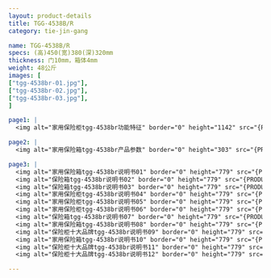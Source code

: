 ```yaml
---
layout: product-details
title: TGG-4538B/R
category: tie-jin-gang

name: TGG-4538B/R
specs: (高)450(宽)380(深)320mm
thickness: 门10mm，箱体4mm
weight: 48公斤
images: [
["tgg-4538br-01.jpg"],
["tgg-4538br-02.jpg"],
["tgg-4538br-03.jpg"],
]

page1: |
  <img alt="家用保险柜tgg-4538br功能特征" border="0" height="1142" src="{PRODUCT_IMAGES}products/tgg-gn.jpg" width="538" />

page2: |
  <img alt="家用保险箱tgg-4538br产品参数" border="0" height="303" src="{PRODUCT_IMAGES}products/tgg-cpcs.jpg" width="538" />

page3: |
  <img alt="家用保险箱tgg-4538br说明书01" border="0" height="779" src="{PRODUCT_IMAGES}products/tgg-sm01.jpg" width="528" /><br />
  <img alt="保险箱tgg-4538br说明书02" border="0" height="779" src="{PRODUCT_IMAGES}products/tgg-sm02.jpg" width="528" /><br />
  <img alt="保险箱tgg-4538br说明书03" border="0" height="779" src="{PRODUCT_IMAGES}products/tgg-sm03.jpg" width="528" /><br />
  <img alt="家用保险柜tgg-4538br说明书04" border="0" height="779" src="{PRODUCT_IMAGES}products/tgg-sm04.jpg" width="528" /><br />
  <img alt="家用保险柜tgg-4538br说明书05" border="0" height="779" src="{PRODUCT_IMAGES}products/tgg-sm05.jpg" width="528" /><br />
  <img alt="家用保险柜tgg-4538br说明书06" border="0" height="779" src="{PRODUCT_IMAGES}products/tgg-sm06.jpg" width="528" /><br />
  <img alt="保险箱tgg-4538br说明书07" border="0" height="779" src="{PRODUCT_IMAGES}products/tgg-sm07.jpg" width="528" /><br />
  <img alt="家用保险箱tgg-4538br说明书08" border="0" height="779" src="{PRODUCT_IMAGES}products/tgg-sm08.jpg" width="528" /><br />
  <img alt="保险柜十大品牌tgg-4538br说明书09" border="0" height="779" src="{PRODUCT_IMAGES}products/tgg-sm09.jpg" width="528" /><br />
  <img alt="家用保险箱tgg-4538br说明书10" border="0" height="779" src="{PRODUCT_IMAGES}products/tgg-sm10.jpg" width="528" /><br />
  <img alt="保险柜十大品牌tgg-4538br说明书11" border="0" height="779" src="{PRODUCT_IMAGES}products/tgg-sm11.jpg" width="528" /><br />
  <img alt="保险柜十大品牌tgg-4538br说明书12" border="0" height="779" src="{PRODUCT_IMAGES}products/tgg-sm12.jpg" width="528" />

---
```

